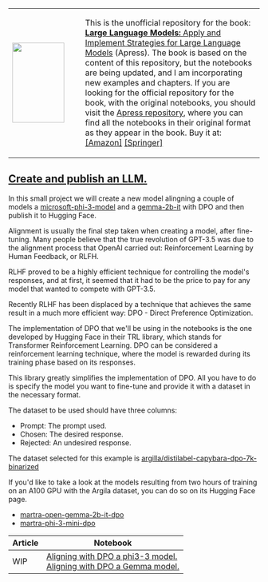 <table>
  <tr>
    <td  width="130">
      <a href="https://amzn.to/4eanT1g">
        <img src="https://github.com/peremartra/Large-Language-Model-Notebooks-Course/blob/main/img/Large_Language_Models_Projects_Book.jpg" height="160" width="104">
      </a>
    </td>
    <td>
      <p>
        This is the unofficial repository for the book: 
        <a href="https://amzn.to/4eanT1g"> <b>Large Language Models:</b> Apply and Implement Strategies for Large Language Models</a> (Apress).
        The book is based on the content of this repository, but the notebooks are being updated, and I am incorporating new examples and chapters.
        If you are looking for the official repository for the book, with the original notebooks, you should visit the 
        <a href="https://github.com/Apress/Large-Language-Models-Projects">Apress repository</a>, where you can find all the notebooks in their original format as they appear in the book. Buy it at: <a href="https://amzn.to/3Bq2zqs">[Amazon]</a> <a href="https://link.springer.com/book/10.1007/979-8-8688-0515-8">[Springer]</a>
      </p>
    </td>
  </tr>
</table>

## [Create and publish an LLM.](https://github.com/peremartra/Large-Language-Model-Notebooks-Course/blob/main/P2-MHF/readme.md) 
In this small project we will create a new model alingning a couple of models a [microsoft-phi-3-model](https://huggingface.co/microsoft/Phi-3-mini-4k-instruct) and a [gemma-2b-it](https://huggingface.co/google/gemma-2b-it) with DPO and then publish it to Hugging Face.

Alignment is usually the final step taken when creating a model, after fine-tuning. Many people believe that the true revolution of GPT-3.5 was due to the alignment process that OpenAI carried out: Reinforcement Learning by Human Feedback, or RLFH.

RLHF proved to be a highly efficient technique for controlling the model's responses, and at first, it seemed that it had to be the price to pay for any model that wanted to compete with GPT-3.5.

Recently RLHF has been displaced by a technique that achieves the same result in a much more efficient way: DPO - Direct Preference Optimization.

The implementation of DPO that we'll be using in the notebooks is the one developed by Hugging Face in their TRL library, which stands for Transformer Reinforcement Learning. DPO can be considered a reinforcement learning technique, where the model is rewarded during its training phase based on its responses.

This library greatly simplifies the implementation of DPO. All you have to do is specify the model you want to fine-tune and provide it with a dataset in the necessary format.

The dataset to be used should have three columns:
* Prompt: The prompt used.
* Chosen: The desired response.
* Rejected: An undesired response.

The dataset selected for this example is [argilla/distilabel-capybara-dpo-7k-binarized](https://huggingface.co/datasets/argilla/distilabel-capybara-dpo-7k-binarized)

If you'd like to take a look at the models resulting from two hours of training on an A100 GPU with the Argila dataset, you can do so on its Hugging Face page. 
* [martra-open-gemma-2b-it-dpo](https://huggingface.co/oopere/martra-open-gemma-2b-it-dpo)
* [martra-phi-3-mini-dpo](https://huggingface.co/oopere/martra-phi-3-mini-dpo)


| Article | Notebook |
| --- | --- |
| WIP | [Aligning with DPO a phi3-3 model.](https://github.com/peremartra/Large-Language-Model-Notebooks-Course/blob/main/P2-MHF/7_2_Aligning_DPO_phi3.ipynb) <br/> [Aligning with DPO a Gemma model.](https://github.com/peremartra/Large-Language-Model-Notebooks-Course/blob/main/P2-MHF/Aligning_DPO_open_gemma-2b-it.ipynb)|
